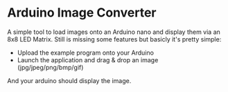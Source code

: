 # Arduino Image Converter
A simple tool to load images onto an Arduino nano and display them via an 8x8 LED Matrix.
Still is missing some features but basicly it's pretty simple:
* Upload the example program onto your Arduino
* Launch the application and drag & drop an image (jpg/jpeg/png/bmp/gif)


And your arduino should display the image.
